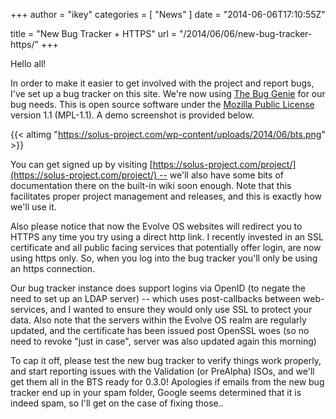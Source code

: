 +++
author = "ikey"
categories = [
"News"
]
date =  "2014-06-06T17:10:55Z"

title = "New Bug Tracker + HTTPS"
url = "/2014/06/06/new-bug-tracker-https/"
+++

Hello all!

In order to make it easier to get involved with the project and report bugs, I've set up a bug tracker on this site. We're now using 
[The Bug Genie](http://www.thebuggenie.com/) for our bug needs. This is open source software under the 
[Mozilla Public License](http://www.mozilla.org/MPL/1.1/) version 1.1 (MPL-1.1). A demo screenshot is provided below.<!--more-->

{{< altimg "https://solus-project.com/wp-content/uploads/2014/06/bts.png" >}}

You can get signed up by visiting [https://solus-project.com/project/](https://solus-project.com/project/) -- we'll also have some bits of documentation 
there on the built-in wiki soon enough. Note that this facilitates proper project management and releases, and this is exactly how we'll use it.

Also please notice that now the Evolve OS websites will redirect you to HTTPS any time you try using a direct http link. I recently invested in an SSL certificate and all 
public facing services that potentially offer login, are now using https only. So, when you log into the bug tracker you'll only be using an https connection.

Our bug tracker instance does support logins via OpenID (to negate the need to set up an LDAP server) -- which uses post-callbacks between web-services, and I wanted 
to ensure they would only use SSL to protect your data. Also note that the servers within the Evolve OS realm are regularly updated, and the certificate has been issued 
post OpenSSL woes (so no need to revoke "just in case", server was also updated again this morning)

To cap it off, please test the new bug tracker to verify things work properly, and start reporting issues with the Validation (or PreAlpha) ISOs, and we'll get them all in the 
BTS ready for 0.3.0! Apologies if emails from the new bug tracker end up in your spam folder, Google seems determined that it is indeed spam, so I'll get on the case of 
fixing those..
